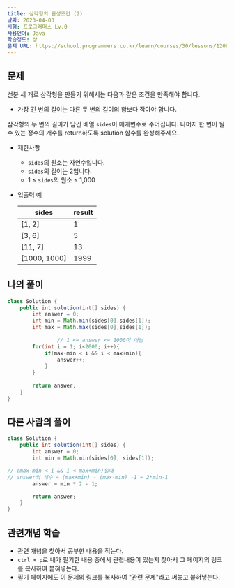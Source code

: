 ```yaml
---
title: 삼각형의 완성조건 (2)
날짜: 2023-04-03
시험: 프로그래머스 Lv.0
사용언어: Java
학습정도: 상
문제 URL: https://school.programmers.co.kr/learn/courses/30/lessons/120868
---
```

## 문제

선분 세 개로 삼각형을 만들기 위해서는 다음과 같은 조건을 만족해야 합니다.

- 가장 긴 변의 길이는 다른 두 변의 길이의 합보다 작아야 합니다.

삼각형의 두 변의 길이가 담긴 배열 `sides`이 매개변수로 주어집니다. 나머지 한 변이 될 수 있는 정수의 개수를 return하도록 solution 함수를 완성해주세요.

- 제한사항
    - `sides`의 원소는 자연수입니다.
    - `sides`의 길이는 2입니다.
    - 1 ≤ `sides`의 원소 ≤ 1,000
- 입출력 예
    
    
    | sides | result |
    | --- | --- |
    | [1, 2] | 1 |
    | [3, 6] | 5 |
    | [11, 7] | 13 |
    | [1000, 1000] | 1999 |

## 나의 풀이

```java
class Solution {
    public int solution(int[] sides) {
        int answer = 0;
        int min = Math.min(sides[0],sides[1]);
        int max = Math.max(sides[0],sides[1]);
        
				// 1 <= answer <= 1000이 아님
        for(int i = 1; i<2000; i++){
            if(max-min < i && i < max+min){
                answer++;
            }
        }
        
        return answer;
    }
}
```

## 다른 사람의 풀이

```java
class Solution {
    public int solution(int[] sides) {
        int answer = 0;
        int min = Math.min(sides[0], sides[1]);

// (max-min < i && i < max+min)일때
// answer의 개수 = (max+min) - (max-min) -1 = 2*min-1
        answer = min * 2 - 1;

        return answer;
    }
}
```

## 관련개념 학습

- 관련 개념을 찾아서 공부한 내용을 적는다.
- `ctrl + p`로 내가 필기한 내용 중에서 관련내용이 있는지 찾아서 그 페이지의 링크를 복사하여 붙혀넣는다.
- 필기 페이지에도 이 문제의 링크를 복사하여 "관련 문제"라고 써놓고 붙혀넣는다.